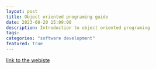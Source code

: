 ```yaml
---
layout: post
title: Object oriented programing guide
date: 2023-08-20 15:09:00
description: Introduction to object oriented programing
tags: 
categories: "software development"
featured: true
---
```

[link to the webiste](https://mashod0.github.com/OOPs)
